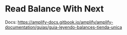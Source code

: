 # Read Balance With Next

Docs: https://amplify-docs.gitbook.io/amplify/amplify-documentation/guias/guia-leyendo-balances-tienda-unica
